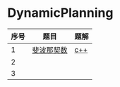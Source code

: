 # DynamicPlanning

| 序号 | 题目                                                         | 题解                          |
| ---- | ------------------------------------------------------------ | ----------------------------- |
| 1    | [斐波那契数](https://leetcode-cn.com/problems/fibonacci-number/) | [c++](source/leetcode509.cpp) |
| 2    |                                                              |                               |
| 3    |                                                              |                               |

